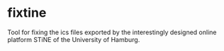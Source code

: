 # fixtine

Tool for fixing the ics files exported by the interestingly designed online platform STiNE of the University of Hamburg.
